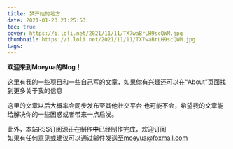 ```yaml
---
title: 梦开始的地方
date: 2021-01-23 21:25:53
toc: true
cover: https://i.loli.net/2021/11/11/TX7waBrLH9scQWM.jpg
thumbnail: https://i.loli.net/2021/11/11/TX7waBrLH9scQWM.jpg
tags:
---
```

**欢迎来到Moeyua的Blog！**
<!--more-->
这里有我的一些项目和一些自己写的文章，如果你有兴趣还可以在“About”页面找到更多关于我的信息

这里的文章以后大概率会同步发布至其他社交平台 ~~也可能不会~~，希望我的文章能给解决你的一些困惑或者带来一点启发。

此外，本站RSS订阅源~~正在制作中~~已经制作完成，欢迎订阅<br>
如果有任何意见或建议可以通过邮件发送至<moeyua@foxmail.com>
